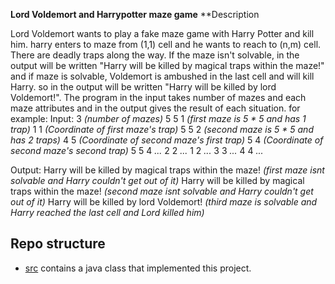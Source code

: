 **Lord Voldemort and Harrypotter maze game**
**Description

Lord Voldemort wants to play a fake maze game with Harry Potter and kill him.
harry enters to maze from (1,1) cell and he wants to reach to (n,m) cell. There are deadly traps along the way. If the maze isn't solvable, in the output will be written "Harry will be killed by magical traps within the maze!" and if maze is solvable, Voldemort is ambushed in the last cell and will kill Harry. so in the output will be written "Harry will be killed by lord Voldemort!".
The program in the input takes number of mazes and each maze attributes and in the output gives the result of each situation.
for example:
Input:
3     *(number of mazes)*
5 5 1 *(first maze is 5 * 5 and has 1 trap)*
1 1   *(Coordinate of first maze's trap)*
5 5 2 *(second maze is 5 * 5 and has 2 traps)*
4 5   *(Coordinate of second maze's first trap)*
5 4   *(Coordinate of second maze's second trap)*
5 5 4 *...*
2 2   *...*
1 2   *...*
3 3   *...*
4 4   *...*

Output:
Harry will be killed by magical traps within the maze! *(first maze isnt solvable and Harry couldn't get out of it)*
Harry will be killed by magical traps within the maze! *(second maze isnt solvable and Harry couldn't get out of it)*
Harry will be killed by lord Voldemort!                *(third maze is solvable and Harry reached the last cell and Lord killed him)*

## Repo structure
- [src](./src) contains a java class that implemented this project.
